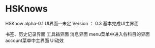# HSKnows
HSKnow alpha-0.1
UI界面--未定
Version ： 0.3
基本完成UI主界面
<!--TODO-->
书签、历史记录界面
工具箱界面
消息界面
menu菜单中进入各科目的界面
account菜单中主界面
UI动效
